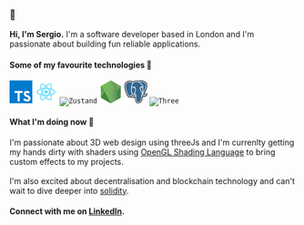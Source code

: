 ### :penguin:

<b>Hi, I'm Sergio.</b> I'm a software developer based in London and I'm passionate about building fun reliable applications.

#### Some of my favourite technologies 🔭 <br>

<code><img height="40" alt="Typescript" src="https://raw.githubusercontent.com/github/explore/80688e429a7d4ef2fca1e82350fe8e3517d3494d/topics/typescript/typescript.png"></code>
<code><img height="40" alt="React" src="https://raw.githubusercontent.com/github/explore/80688e429a7d4ef2fca1e82350fe8e3517d3494d/topics/react/react.png"></code>
<code><img height="40" alt="Zustand" src="https://res.cloudinary.com/practicaldev/image/fetch/s--eElA87QO--/c_imagga_scale,f_auto,fl_progressive,h_1080,q_auto,w_1080/https://dev-to-uploads.s3.amazonaws.com/i/lftgzwgzy8g2u8vqwso2.png"></code>
<code><img height="40" alt="nodeJs" src="https://raw.githubusercontent.com/github/explore/80688e429a7d4ef2fca1e82350fe8e3517d3494d/topics/nodejs/nodejs.png"></code>
<code><img height="40" alt="postgresql" src="https://raw.githubusercontent.com/github/explore/80688e429a7d4ef2fca1e82350fe8e3517d3494d/topics/postgresql/postgresql.png"></code>
<code><img height="40" alt="Three" src="https://pbs.twimg.com/profile_images/1156268573137833984/5gdpZtDv_400x400.jpg"></code>


#### What I'm doing now :space_invader: 

I'm passionate about 3D web design using threeJs and I'm currenlty getting my hands dirty with shaders using [OpenGL Shading Language](https://www.opengl.org/) to bring custom effects to my projects. <br><br>
I'm also excited about decentralisation and blockchain technology and can't wait to dive deeper into [solidity](https://github.com/ethereum/solidity). <br>

#### Connect with me on [LinkedIn](https://www.linkedin.com/in/sergio-azizi/).

<!--
**arcaneCheco/arcaneCheco** is a ✨ _special_ ✨ repository because its `README.md` (this file) appears on your GitHub profile.

Here are some ideas to get you started:

- 🔭 I’m currently working on ...
- 🌱 I’m currently learning ...
- 👯 I’m looking to collaborate on ...
- 🤔 I’m looking for help with ...
- 💬 Ask me about ...
- 📫 How to reach me: ...
- 😄 Pronouns: ...
- ⚡ Fun fact: ...
-->
